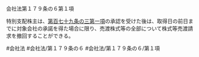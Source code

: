 会社法第１７９条の６第１項

特別支配株主は、[第百七十九条の三第一項](会社法＿＿＿＿第１７９条の３第１項)の承認を受けた後は、取得日の前日までに対象会社の承諾を得た場合に限り、売渡株式等の全部について株式等売渡請求を撤回することができる。

#会社法
#会社法/第１７９条の６
#会社法/第１７９条の６/第１項
